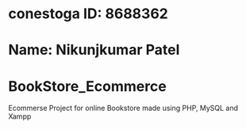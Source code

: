 # conestoga ID: 8688362 
# Name: Nikunjkumar Patel
# BookStore_Ecommerce
Ecommerse Project for online Bookstore made using PHP, MySQL and Xampp
